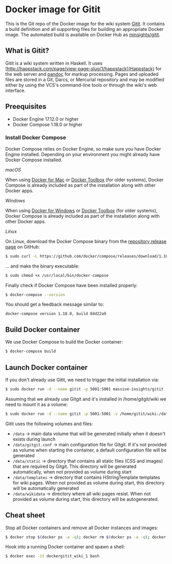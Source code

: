 # Docker image for Gitit

This is the Git repo of the Docker image for the wiki system [Gitit](https://github.com/jgm/gitit). It contains a build definition and all supporting files for building an appropriate Docker image. The automated build is available on Docker Hub as [minsights/gitit](https://hub.docker.com/r/minsights/gitit).

## What is Gitit?

Gitit is a wiki system written in Haskell. It uses [http://happstack.com/page/view-page-slug/1/happstack](Happstack) for the web server and [pandoc](http://pandoc.org) for markup processing. Pages and uploaded files are stored in a Git, Darcs, or Mercurial repository and may be modified either by using the VCS's command-line tools or through the wiki's web interface.

## Preequisites

- Docker Engine 17.12.0 or higher
- Docker Compose 1.18.0 or higher 

### Install Docker Compose

Docker Compose relies on Docker Engine, so make sure you have Docker Engine installed. Depending on your environment you might already have Docker Compose installed.

*macOS*

When using [Docker for Mac](https://docs.docker.com/docker-for-mac/install) or [Docker Toolbox](https://docs.docker.com/toolbox/overview) (for older systems), Docker Compose is already included as part of the installation along with other Docker apps.

*Windows*

When using [Docker for Windows](https://docs.docker.com/docker-for-windows/install) or [Docker Toolbox](https://docs.docker.com/toolbox/overview) (for older systems), Docker Compose is already included as part of the installation along with other Docker apps.

*Linux*

On Linux, download the Docker Compose binary from the [repository release page](https://github.com/docker/compose/releases) on GitHub: 

```bash
$ sudo curl -L https://github.com/docker/compose/releases/download/1.18.0/docker-compose-`uname -s`-`uname -m` -o /usr/local/bin/docker-compose
```

... and make the binary executable:

```bash
$ sudo chmod +x /usr/local/bin/docker-compose
```

Finally check if Docker Compose have been installed properly:

```bash
$ docker-compose --version
```

You should get a feedback message similar to:

```
docker-compose version 1.18.0, build 8dd22a9
```

## Build Docker container

We use Docker Compose to build the Docker container:

```bash
$ docker-compose build
```

## Launch Docker container

If you don't already use Gitit, we need to trigger the initial installation via:

```bash
$ sudo docker run -d --name gitit -p 5001:5001 massive-insights/gitit
```

Assuming that we already use Gitgit and it's installed in /home/gitgit/wiki we need to mount it as a volume:

```bash
$ sudo docker run -d --name gitit -p 5001:5001 -v /home/gitit/wiki:/data massive-insights/gitit
```

Gitit uses the following volumes and files:

- `/data` -> main data volume that will be generated initially when it doesn't exists during launch
- `/data/gitgit.conf` -> main configuration file for Gitgit. If it's not provided as volume when starting the container, a default configuration file will be generated
- `/data/static` -> directory that contains all static files (CSS and images) that are required by Gitgit. This directory will be generated automatically, when not provided as volume during start
- `/data/templates` -> directory that contains HStringTemplate templates for wiki pages. When not provided as volume during start, this directory will be automatically generated
- `/data/wikidata` -> directory where all wiki pages resist. When not provided as volume during start, this directory will be autogenerated.

## Cheat sheet

Stop all Docker containers and remove all Docker instances and images:

```bash
$ docker stop $(docker ps -a -q); docker rm $(docker ps -a -q); docker rmi $(docker images -a -q)
```

Hook into a running Docker container and spawn a shell:

```bash
$ docker exec -it dockergitit_wiki_1 bash
```

